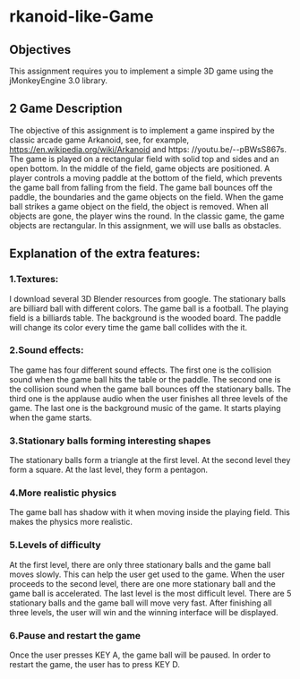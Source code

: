 # rkanoid-like-Game
## Objectives

This assignment requires you to implement a simple 3D game using the jMonkeyEngine 3.0 library.

## 2 Game Description

The objective of this assignment is to implement a game inspired by the classic arcade
game Arkanoid, see, for example, https://en.wikipedia.org/wiki/Arkanoid and https:
//youtu.be/--pBWsS867s. The game is played on a rectangular field with solid top and
sides and an open bottom. In the middle of the field, game objects are positioned. A player
controls a moving paddle at the bottom of the field, which prevents the game ball from
falling from the field. The game ball bounces off the paddle, the boundaries and the game
objects on the field. When the game ball strikes a game object on the field, the object is
removed. When all objects are gone, the player wins the round.
In the classic game, the game objects are rectangular. In this assignment, we will use
balls as obstacles.

## Explanation of the extra features:

### 1.Textures: 
I download several 3D Blender resources from google. The stationary balls are billiard ball with different colors. The game ball is a football. The playing field is a billiards table. The background is the wooded board. The paddle will change its color every time the game ball collides with the it. 

### 2.Sound effects:
The game has four different sound effects. The first one is the collision sound when the game ball hits the table or the paddle. The second one is the collision sound when the game ball bounces off the stationary balls. The third one is the applause audio when the user finishes all three levels of the game. The last one is the background music of the game. It starts playing when the game starts. 

### 3.Stationary balls forming interesting shapes
The stationary balls form a triangle at the first level. At the second level they form a square. At the last level, they form a pentagon.

### 4.More realistic physics 
The game ball has shadow with it when moving inside the playing field. This makes the physics more realistic. 

### 5.Levels of difficulty
At the first level, there are only three stationary balls and the game ball moves slowly. This can help the user get used to the game. When the user proceeds to the second level, there are one more stationary ball and the game ball is accelerated. The last level is the most difficult level. There are 5 stationary balls and the game ball will move very fast. After finishing all three levels, the user will win and the winning interface will be displayed. 

### 6.Pause and restart the game
Once the user presses KEY A, the game ball will be paused. In order to restart the game, the user has to press KEY D.
